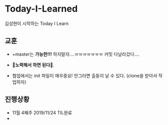# Today-I-Learned
김성현이 시작하는 Today I Learn



## 교훈

* +master는 **가능한!!!** 하지말자....ㅠㅠㅠㅠㅠㅠㅠ 커밋 다날라갔다....  
* **:black_heart:노력해서 하면 된다:black_heart:**.

* 협업에서는 init 파일이 매우중요! 안그러면 출동이 날 수 있다.  (clone을 받아서 작업하자)



## 진행상황

* 11월 4째주 2019/11/24 TIL완료 
* 